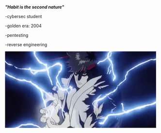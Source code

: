 ***"Habit is the second nature"***

-cybersec student 

-golden era: 2004

-pentesting

-reverse engineering

![ryu](ryu_hadouken.gif)


